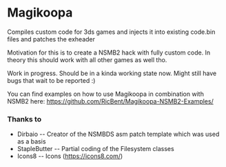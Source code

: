 # Magikoopa
Compiles custom code for 3ds games and injects it into existing code.bin files and patches the exheader

Motivation for this is to create a NSMB2 hack with fully custom code. In theory this should work with all other games as well tho.

Work in progress. Should be in a kinda working state now. Might still have bugs that wait to be reported :)

You can find examples on how to use Magikoopa in combination with NSMB2 here: https://github.com/RicBent/Magikoopa-NSMB2-Examples/

### Thanks to
* Dirbaio -- Creator of the NSMBDS asm patch template which was used as a basis
* StapleButter -- Partial coding of the Filesystem classes
* Icons8 -- Icons (https://icons8.com/)
